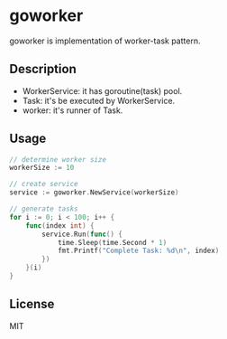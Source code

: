 # goworker

goworker is implementation of worker-task pattern.


## Description

- WorkerService: it has goroutine(task) pool.
- Task: it's be executed by WorkerService.
- worker: it's runner of Task.

## Usage

```go
// determine worker size
workerSize := 10

// create service
service := goworker.NewService(workerSize)

// generate tasks
for i := 0; i < 100; i++ {
    func(index int) {
        service.Run(func() {
            time.Sleep(time.Second * 1)
            fmt.Printf("Complete Task: %d\n", index)
        })
    }(i)
}
```


## License

MIT
